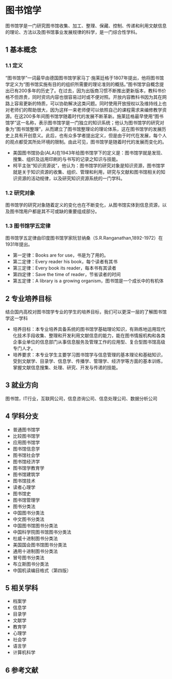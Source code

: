 # 图书馆学

 

图书馆学是一门研究图书馆收集、加工、整理、保藏、控制、传递和利用文献信息的理论、方法以及图书馆事业发展规律的科学，是一门综合性学科。



## 1 基本概念



### 1.1 定义

“图书馆学”一词最早由德国图书馆学家马丁·施莱廷格于1807年提出，他将图书馆学定义为“图书馆实施有目的的组织所需要的理论准则的概括。”图书馆学自概念提出已有200多年的历史了。在过去，因为出版商习惯不断推出更新版本，教科书价格不但昂贵，同时资讯内容也很容易过时或不便对照。开放内容教科书因为其在网路上容易更新的特质，可以协助解决这类问题。同时使用开放授权以及维持线上也对老师们的帮助很大，因为这样一来老师便可以依照自己的课程需求来编修教学资源。在这200多年间图书馆学随着时代的发展不断革新。施莱廷格最早使用“图书馆学”这一名称，表示图书馆学是一门独立的知识系统；他认为图书馆学的研究对象为“图书馆整理”，从而建立了图书馆整理论的理论体系，这在图书馆学的发展历史上具有开创意义。此后，也有众多学者提出定义，但是由于时代在发展，每个人的观点都受其所处环境的限制。由此可见，图书馆学是随着时代的发展而变化的。

* 美国图书馆协会(ALA)在1943年给图书馆学下的定义是：图书馆学就是发现、搜集、组织及运用印刷的与书写的记录之知识与技能。
* 柯平主张“知识资源说”，他认为：图书馆学的研究对象是知识资源，图书馆学就是关于知识资源的收集、组织、管理和利用，研究与文献和图书馆相关的知识资源的活动规律，以及研究知识资源系统的一门学科。



### 1.2 研究对象

图书馆学的研究对象随着定义的变化也在不断变化，从图书馆实体到信息资源，以及图书馆用户都是其不可或缺的重要组成部分。



### 1.3 图书馆学五定律

图书馆学五定律由印度图书馆学家阮甘纳桑（S.R.Ranganathan,1892-1972）在1931年提出。

* 第一定律：Books are for use，书是为了用的。
* 第二定律：Every reader his book，每个读者有其书
* 第三定律：Every book its reader，每本书有其读者
* 第四定律：Save the time of reader，节省读者的时间
* 第五定律：A library is a growing organism，图书馆是一个成长中的有机体



## 2 专业培养目标

结合国内高校对图书馆学专业的学生的培养目标，我们可以更深一层的了解图书馆学这一学科

* 培养目标：本专业培养具备系统的图书馆学基础理论知识，有熟练地运用现代化技术手段收集、整理和开发利用文献信息的能力，能在图书情报机构和各类企事业单位的信息部门从事信息服务及管理工作的应用型、复合型图书馆高级专门人才。
* 培养要求：本专业学生主要学习图书馆学与信息管理的基本理论和基础知识，受到文献学、目录学、信息学、传播学、管理学、经济学等方面的基本训练，掌握文献信息搜集、处理、研究、开发与传递的技能。



## 3 就业方向

图书馆，IT行业，互联网公司，信息咨询公司、信息处理公司、数据分析公司



## 4 学科分支

* 普通图书馆学
* 比较图书馆学
* 应用图书馆学
* 图书馆信息学
* 图书馆社会学
* 图书馆经济学
* 图书馆学教育学
* 图书馆建筑学
* 图书馆技术
* 读者心理学
* 图书馆史
* 图书馆管理学
 * 图书分类法
  * 中国图书分类法
  * 中文图书分类法
  * 中国图书馆图书分类法
  * 中国科学院图书馆图书分类法
  * 杜威十进制图书分类法
  * 美国国会图书馆图书分类法
  * 通用十进制图书分类法
  * 冒号图书分类法
  * 布立斯图书分类法
 * 中国机读编目格式（第四版）



## 5 相关学科

* 档案学
* 信息学
* 目录学
* 文献学
* 教育学
* 心理学
* 社会学
* 语言学
* 计算机科学



## 6 参考文献



